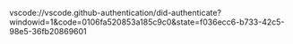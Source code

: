 vscode://vscode.github-authentication/did-authenticate?windowid=1&code=0106fa520853a185c9c0&state=f036ecc6-b733-42c5-98e5-36fb20869601
